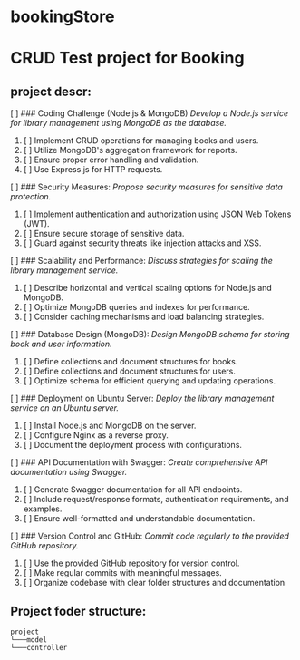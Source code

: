 # bookingStore

# CRUD Test project for Booking

## project descr:

[ ] ### Coding Challenge (Node.js & MongoDB)
*Develop a Node.js service for library management using MongoDB as the database.*
1. [ ] Implement CRUD operations for managing books and users.
2. [ ] Utilize MongoDB's aggregation framework for reports.
3. [ ] Ensure proper error handling and validation.
4. [ ] Use Express.js for HTTP requests.

[ ] ### Security Measures:
*Propose security measures for sensitive data protection.*
1. [ ] Implement authentication and authorization using JSON Web Tokens (JWT).
2. [ ] Ensure secure storage of sensitive data.
3. [ ] Guard against security threats like injection attacks and XSS.

[ ] ### Scalability and Performance:
*Discuss strategies for scaling the library management service.*
1. [ ] Describe horizontal and vertical scaling options for Node.js and MongoDB.
2. [ ] Optimize MongoDB queries and indexes for performance.
3. [ ] Consider caching mechanisms and load balancing strategies.

[ ] ### Database Design (MongoDB):
*Design MongoDB schema for storing book and user information.*
1. [ ] Define collections and document structures for books.
2. [ ] Define collections and document structures for users. 
3. [ ] Optimize schema for efficient querying and updating operations. 

[ ] ### Deployment on Ubuntu Server:
*Deploy the library management service on an Ubuntu server.*
1. [ ] Install Node.js and MongoDB on the server.
2. [ ] Configure Nginx as a reverse proxy.
3. [ ] Document the deployment process with configurations.

[ ] ### API Documentation with Swagger:
*Create comprehensive API documentation using Swagger.*
1. [ ] Generate Swagger documentation for all API endpoints.
2. [ ] Include request/response formats, authentication requirements, and examples.
3. [ ] Ensure well-formatted and understandable documentation.

[ ] ### Version Control and GitHub:
*Commit code regularly to the provided GitHub repository.*
1. [ ] Use the provided GitHub repository for version control.
2. [ ] Make regular commits with meaningful messages.
3. [ ] Organize codebase with clear folder structures and documentation

## Project foder structure:

```
project  
└───model
└───controller
```